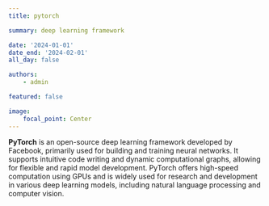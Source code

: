 ```yaml
---
title: pytorch

summary: deep learning framework

date: '2024-01-01'
date_end: '2024-02-01'
all_day: false

authors:
    - admin

featured: false

image:
    focal_point: Center
---
```

**PyTorch** is an open-source deep learning framework developed by Facebook, primarily used for building and training neural networks. It supports intuitive code writing and dynamic computational graphs, allowing for flexible and rapid model development. PyTorch offers high-speed computation using GPUs and is widely used for research and development in various deep learning models, including natural language processing and computer vision.






